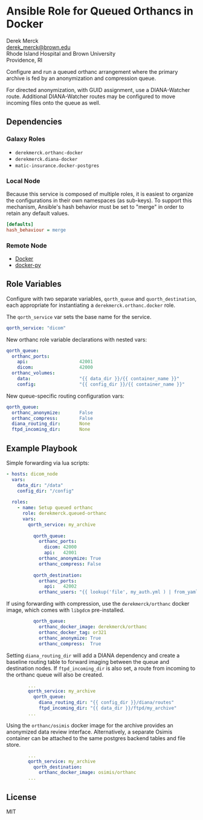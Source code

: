 Ansible Role for Queued Orthancs in Docker
===================================

Derek Merck  
<derek_merck@brown.edu>  
Rhode Island Hospital and Brown University  
Providence, RI  

Configure and run a queued orthanc arrangement where the primary archive is fed by an anonymization and compression queue.

For directed anonymization, with GUID assignment, use a DIANA-Watcher route.  Additional DIANA-Watcher routes may be configured to move incoming files onto the queue as well.


Dependencies
------------

### Galaxy Roles

- `derekmerck.orthanc-docker`
- `derekmerck.diana-docker`
- `matic-insurance.docker-postgres`

### Local Node

Because this service is composed of multiple roles, it is easiest to organize the configurations in their own namespaces (as sub-keys).  To support this mechanism, Ansible's hash behavior must be set to "merge" in order to retain any default values.

```ini
[defaults]
hash_behaviour = merge
```

### Remote Node

- [Docker][]
- [docker-py][]

[Docker]: https://www.docker.com
[docker-py]: https://docker-py.readthedocs.io

Role Variables
--------------

Configure with two separate variables, `qorth_queue` and `quorth_destination`, each appropriate for instantiating a `derekmerck.orthanc.docker` role.

The `qorth_service` var sets the base name for the service.

```yaml
qorth_service: "dicom"
```

New orthanc role variable declarations with nested vars:

```yaml
qorth_queue:
  orthanc_ports:
    api:                   42001
    dicom:                 42000
  orthanc_volumes:
    data:                  "{{ data_dir }}/{{ container_name }}"
    config:                "{{ config_dir }}/{{ container_name }}"
```

New queue-specific routing configuration vars:
```yaml
qorth_queue:
  orthanc_anonymize:       False
  orthanc_compress:        False
  diana_routing_dir:       None
  ftpd_incoming_dir:       None
```

Example Playbook
----------------

Simple forwarding via lua scripts:

```yaml
- hosts: dicom_node
  vars:
    data_dir: "/data"
    config_dir: "/config"
    
  roles:
    - name: Setup queued orthanc
      role: derekmerck.queued-orthanc
      vars:
        qorth_service: my_archive
        
          qorth_queue:
            orthanc_ports:
              dicom: 42000
              api:   42001
            orthanc_anonymize: True
            orthanc_compress: False
            
          qorth_destination:
            orthanc_ports:
              api:   42002
            orthanc_users: "{{ lookup('file', my_auth.yml ) | from_yaml | select( qorth_service ) }}"
```

If using forwarding with compression, use the `derekmerck/orthanc` docker image, which comes with `libgdcm` pre-installed.

```yaml
          qorth_queue:
            orthanc_docker_image: derekmerck/orthanc
            orthanc_docker_tag: or321
            orthanc_anonymize: True
            orthanc_compress:  True
```


Setting `diana_routing_dir` will add a DIANA dependency and create a baseline routing table to forward imaging between the queue and destination nodes.  If `ftpd_incoming_dir` is also set, a route from incoming to the orthanc queue will also be created.

```yaml
        ...
        qorth_service: my_archive
          qorth_queue:
            diana_routing_dir: "{{ config_dir }}/diana/routes"
            ftpd_incoming_dir: "{{ data_dir }}/ftpd/my_archive"
        ...
```


Using the `orthanc/osimis` docker image for the archive provides an anonymized data review interface.  Alternatively, a separate Osimis container can be attached to the same postgres backend tables and file store.

```yaml
        ...
        qorth_service: my_archive
          qorth_destination:
            orthanc_docker_image: osimis/orthanc
        ...
```



License
-------

MIT
